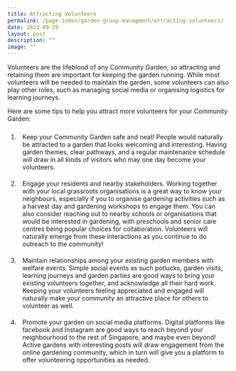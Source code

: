 ```yaml
---
title: Attracting Volunteers
permalink: /page-index/garden-group-managment/attracting-volunteers/
date: 2023-09-29
layout: post
description: ""
image: ""
---
```

<style>
	ol li {
	 padding: 10px;
	}
</style>

<section>
	<p>Volunteers are the lifeblood of any Community Garden, so attracting and retaining them are important for keeping the garden running. While most volunteers will be needed to maintain the garden, some volunteers can also play other roles, such as managing social media or organising logistics for learning journeys.</p>
	<p>Here are some tips to help you attract more volunteers for your Community Garden:</p>
	<ol>
		<li>Keep your Community Garden safe and neat! People would naturally be attracted to a garden that looks welcoming and interesting. Having garden themes, clear pathways, and a regular maintenance schedule will draw in all kinds of visitors who may one day become your volunteers.</li>
		<li>Engage your residents and nearby stakeholders. Working together with your local grassroots organisations is a great way to know your neighbours, especially if you to organise gardening activities such as a harvest day and gardening workshops to engage them. You can also consider reaching out to nearby schools or organisations that would be interested in gardening, with preschools and senior care centres being popular choices for collaboration. Volunteers will naturally emerge from these interactions as you continue to do outreach to the community!</li>
		<li>Maintain relationships among your existing garden members with welfare events. Simple social events as such potlucks, garden visits, learning journeys and garden parties are good ways to bring your existing volunteers together, and acknowledge all their hard work. Keeping your volunteers feeling appreciated and engaged will naturally make your community an attractive place for others to volunteer as well. </li>
		<li>Promote your garden on social media platforms. Digital platforms like facebook and Instagram are good ways to reach beyond your neighbourhood to the rest of Singapore, and maybe even beyond! Active gardens with interesting posts will draw engagement from the online gardening community, which in turn will give you a platform to offer volunteering opportunities as needed.</li>
	</ol>
	<br>
</section>